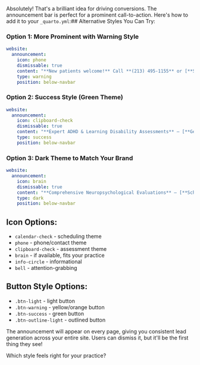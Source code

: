 Absolutely! That's a brilliant idea for driving conversions. The announcement bar is perfect for a prominent call-to-action. Here's how to add it to your `_quarto.yml`:## Alternative Styles You Can Try:

### Option 1: More Prominent with Warning Style
```yaml
website:
  announcement:
    icon: phone
    dismissable: true
    content: "**New patients welcome!** Call **(213) 495-1155** or [**Schedule Online**](contact/index.qmd#online-inquiry){.btn .btn-warning .btn-sm}"
    type: warning
    position: below-navbar
```

### Option 2: Success Style (Green Theme)
```yaml
website:
  announcement:
    icon: clipboard-check
    dismissable: true
    content: "**Expert ADHD & Learning Disability Assessments** — [**Get Started**](contact/index.qmd#online-inquiry){.btn .btn-success .btn-sm .ms-2}"
    type: success
    position: below-navbar
```

### Option 3: Dark Theme to Match Your Brand
```yaml
website:
  announcement:
    icon: brain
    dismissable: true
    content: "**Comprehensive Neuropsychological Evaluations** — [**Schedule Consultation**](contact/index.qmd#online-inquiry){.btn .btn-outline-light .btn-sm .ms-2}"
    type: dark
    position: below-navbar
```

## Icon Options:
- `calendar-check` - scheduling theme
- `phone` - phone/contact theme  
- `clipboard-check` - assessment theme
- `brain` - if available, fits your practice
- `info-circle` - informational
- `bell` - attention-grabbing

## Button Style Options:
- `.btn-light` - light button
- `.btn-warning` - yellow/orange button
- `.btn-success` - green button
- `.btn-outline-light` - outlined button

The announcement will appear on every page, giving you consistent lead generation across your entire site. Users can dismiss it, but it'll be the first thing they see!

Which style feels right for your practice?
